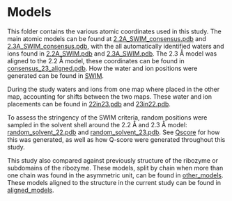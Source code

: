 # Models

This folder contains the various atomic coordinates used in this study. The main atomic models can be found at [2.2A_SWIM_consensus.pdb](2.2A_SWIM_consensus.pdb) and [2.3A_SWIM_consensus.pdb](2.3A_SWIM_consensus.pdb), with the all automatically identified waters and ions found in [2.2A_SWIM.pdb](2.2A_SWIM.pdb) and [2.3A_SWIM.pdb](2.3A_SWIM.pdb). The 2.3 Å model was aligned to the 2.2 Å model, these coordinates can be found in [consensus_23_aligned.pdb](consensus_23_aligned.pdb). How the water and ion positions were generated can be found in [SWIM](SWIM).

During the study waters and ions from one map where placed in the other map, accounting for shifts between the two maps. These water and ion placements can be found in [22in23.pdb](22in23.pdb) and [23in22.pdb](23in22.pdb).

To assess the stringency of the SWIM criteria, random positions were sampled in the solvent shell around the 2.2 Å and 2.3 Å model: [random_solvent_22.pdb](random_solvent_22.pdb) and [random_solvent_23.pdb](random_solvent_23.pdb). See [Qscore](Qscore) for how this was generated, as well as how Q-score were generated throughout this study.

This study also compared against previously structure of the ribozyme or subdomains of the ribozyme. These models, split by chain when more than one chain was found in the asymmetric unit, can be found in [other_models](other_models). These models aligned to the structure in the current study can be found in [aligned_models](aligned_models).

